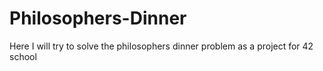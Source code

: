 # Philosophers-Dinner
Here I will try to solve the philosophers dinner problem as a project for 42 school
